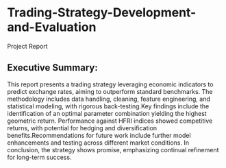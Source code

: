 # Trading-Strategy-Development-and-Evaluation
Project Report
## Executive Summary:

This report presents a trading strategy leveraging economic indicators to predict exchange rates, aiming to outperform standard benchmarks. The methodology includes data handling, cleaning, feature engineering, and statistical modeling, with rigorous back-testing.Key findings include the identification of an optimal parameter combination yielding the highest geometric return. Performance against HFRI indices showed competitive returns, with potential for hedging and diversification benefits.Recommendations for future work include further model enhancements and testing across different market conditions. In conclusion, the strategy shows promise, emphasizing continual refinement for long-term success.
